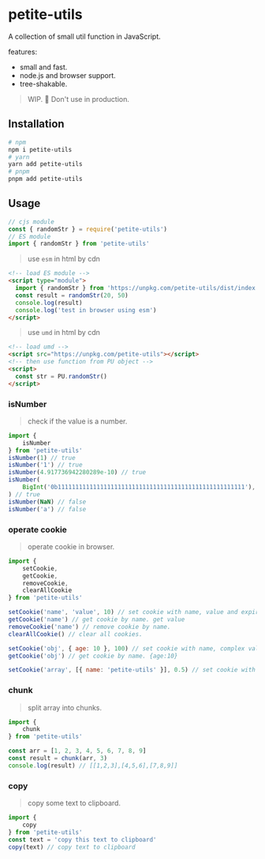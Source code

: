 # petite-utils

A collection of small util function in JavaScript.

features:
* small and fast.
* node.js and browser support.
* tree-shakable.

> WIP. 🚧 Don't use in production.

## Installation

```bash
# npm
npm i petite-utils
# yarn 
yarn add petite-utils
# pnpm
pnpm add petite-utils
```

## Usage

```js
// cjs module
const { randomStr } = require('petite-utils')
// ES module
import { randomStr } from 'petite-utils'
```

> use `esm` in html by cdn

```html
<!-- load ES module -->
<script type="module">
  import { randomStr } from 'https://unpkg.com/petite-utils/dist/index.js'
  const result = randomStr(20, 50)
  console.log(result)
  console.log('test in browser using esm')
</script>
```

> use `umd` in html by cdn

```html
<!-- load umd -->
<script src="https://unpkg.com/petite-utils"></script>
<!-- then use function from PU object -->
<script>
  const str = PU.randomStr()
</script>
```

### isNumber

> check if the value is a number.

```js
import {
    isNumber
} from 'petite-utils'
isNumber(1) // true
isNumber('1') // true
isNumber(4.917736942280289e-10) // true
isNumber(
    BigInt('0b11111111111111111111111111111111111111111111111111111'),
) // true
isNumber(NaN) // false
isNumber('a') // false
```

### operate cookie

> operate cookie in browser.

```js
import {
    setCookie,
    getCookie,
    removeCookie,
    clearAllCookie
} from 'petite-utils'

setCookie('name', 'value', 10) // set cookie with name, value and expires in 10 day.
getCookie('name') // get cookie by name. get value
removeCookie('name') // remove cookie by name.
clearAllCookie() // clear all cookies.

setCookie('obj', { age: 10 }, 100) // set cookie with name, complex value and expires in 100 day.
getCookie('obj') // get cookie by name. {age:10}

setCookie('array', [{ name: 'petite-utils' }], 0.5) // set cookie with array 
```

### chunk

> split array into chunks.

```js
import {
    chunk
} from 'petite-utils'

const arr = [1, 2, 3, 4, 5, 6, 7, 8, 9]
const result = chunk(arr, 3)
console.log(result) // [[1,2,3],[4,5,6],[7,8,9]]
```

### copy

> copy some text to clipboard.

```js
import {
    copy
} from 'petite-utils'
const text = 'copy this text to clipboard'
copy(text) // copy text to clipboard
```